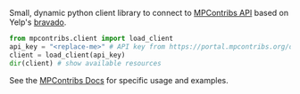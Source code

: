 Small, dynamic python client library to connect to [MPContribs API](https://api.mpcontribs.org) based on Yelp's [bravado](https://bravado.readthedocs.io).

```python
from mpcontribs.client import load_client
api_key = "<replace-me>" # API key from https://portal.mpcontribs.org/dashboard
client = load_client(api_key)
dir(client) # show available resources
```

See the [MPContribs Docs](https://mpcontribs.org/api) for specific usage and examples.
